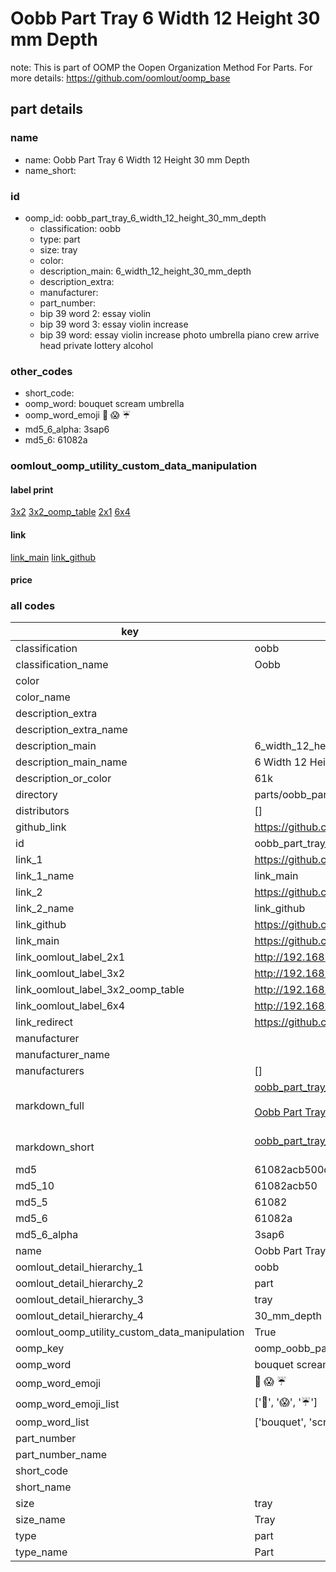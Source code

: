 # Oobb Part Tray 6 Width 12 Height 30 mm Depth  

note: This is part of OOMP the Oopen Organization Method For Parts. For more details: https://github.com/oomlout/oomp_base

##  part details
  







### name
* name: Oobb Part Tray 6 Width 12 Height 30 mm Depth
* name_short: 
### id
* oomp_id: oobb_part_tray_6_width_12_height_30_mm_depth
  * classification: oobb
  * type: part
  * size: tray
  * color: 
  * description_main: 6_width_12_height_30_mm_depth
  * description_extra: 
  * manufacturer: 
  * part_number: 
  * bip 39 word 2: essay violin
  * bip 39 word 3: essay violin increase
  * bip 39 word: essay violin increase photo umbrella piano crew arrive head private lottery alcohol

### other_codes
* short_code: 
* oomp_word: bouquet scream umbrella
* oomp_word_emoji :bouquet: :scream: :umbrella:
* md5_6_alpha: 3sap6
* md5_6: 61082a






### oomlout_oomp_utility_custom_data_manipulation
#### label print
[3x2](http://192.168.1.245:1112/?label=oomp%203sap6)
[3x2_oomp_table](http://192.168.1.108:1112/?label=oomp%203sap6)
[2x1](http://192.168.1.242:1112/?label=oomp%203sap6)
[6x4](http://192.168.1.55:1112/?label=oomp%203sap6)    

#### link

[link_main](https://github.com/oomlout/oomlout_oomp_version_1_messy/tree/main/parts/oobb_part_tray_6_width_12_height_30_mm_depth) [link_github](https://github.com/oomlout/oomlout_oomp_version_1_messy/tree/main/parts/oobb_part_tray_6_width_12_height_30_mm_depth)                             

#### price







### all codes 
| key | value |  
| --- | --- |  
| classification | oobb |  
| classification_name | Oobb |  
| color |  |  
| color_name |  |  
| description_extra |  |  
| description_extra_name |  |  
| description_main | 6_width_12_height_30_mm_depth |  
| description_main_name | 6 Width 12 Height 30 mm Depth |  
| description_or_color | 61k |  
| directory | parts/oobb_part_tray_6_width_12_height_30_mm_depth |  
| distributors | [] |  
| github_link | https://github.com/oomlout/oomlout_oomp_part_src/tree/main/parts/oobb_part_tray_6_width_12_height_30_mm_depth |  
| id | oobb_part_tray_6_width_12_height_30_mm_depth |  
| link_1 | https://github.com/oomlout/oomlout_oomp_version_1_messy/tree/main/parts/oobb_part_tray_6_width_12_height_30_mm_depth |  
| link_1_name | link_main |  
| link_2 | https://github.com/oomlout/oomlout_oomp_version_1_messy/tree/main/parts/oobb_part_tray_6_width_12_height_30_mm_depth |  
| link_2_name | link_github |  
| link_github | https://github.com/oomlout/oomlout_oomp_version_1_messy/tree/main/parts/oobb_part_tray_6_width_12_height_30_mm_depth |  
| link_main | https://github.com/oomlout/oomlout_oomp_version_1_messy/tree/main/parts/oobb_part_tray_6_width_12_height_30_mm_depth |  
| link_oomlout_label_2x1 | http://192.168.1.242:1112/?label=oomp%203sap6 |  
| link_oomlout_label_3x2 | http://192.168.1.245:1112/?label=oomp%203sap6 |  
| link_oomlout_label_3x2_oomp_table | http://192.168.1.108:1112/?label=oomp%203sap6 |  
| link_oomlout_label_6x4 | http://192.168.1.55:1112/?label=oomp%203sap6 |  
| link_redirect | https://github.com/oomlout/oomlout_oomp_version_1_messy/tree/main/parts/oobb_part_tray_6_width_12_height_30_mm_depth |  
| manufacturer |  |  
| manufacturer_name |  |  
| manufacturers | [] |  
| markdown_full | [oobb_part_tray_6_width_12_height_30_mm_depth](none)<br>[](none)<br>[Oobb Part Tray 6 Width 12 Height 30 Mm Depth](none)<br><br> |  
| markdown_short | [oobb_part_tray_6_width_12_height_30_mm_depth](none)<br><br> |  
| md5 | 61082acb500c866a90761a3ae57d1269 |  
| md5_10 | 61082acb50 |  
| md5_5 | 61082 |  
| md5_6 | 61082a |  
| md5_6_alpha | 3sap6 |  
| name | Oobb Part Tray 6 Width 12 Height 30 mm Depth |  
| oomlout_detail_hierarchy_1 | oobb |  
| oomlout_detail_hierarchy_2 | part |  
| oomlout_detail_hierarchy_3 | tray |  
| oomlout_detail_hierarchy_4 | 30_mm_depth |  
| oomlout_oomp_utility_custom_data_manipulation | True |  
| oomp_key | oomp_oobb_part_tray_6_width_12_height_30_mm_depth |  
| oomp_word | bouquet scream umbrella |  
| oomp_word_emoji | :bouquet: :scream: :umbrella: |  
| oomp_word_emoji_list | [':bouquet:', ':scream:', ':umbrella:'] |  
| oomp_word_list | ['bouquet', 'scream', 'umbrella'] |  
| part_number |  |  
| part_number_name |  |  
| short_code |  |  
| short_name |  |  
| size | tray |  
| size_name | Tray |  
| type | part |  
| type_name | Part |  
